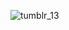 ![tumblr_13](https://github.com/personlovely/personlovely/blob/c257f4941b8f44fc40bd5660e2e9844552b7a7be/GIF-250319_184339.gif   )


